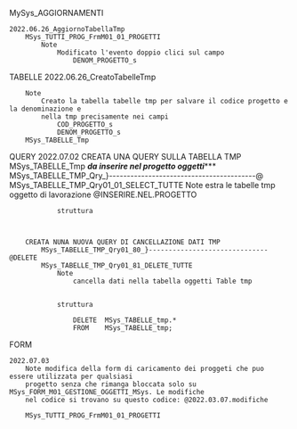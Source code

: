MySys_AGGIORNAMENTI

	2022.06.26_AggiornoTabellaTmp
		MSys_TUTTI_PROG_FrmM01_01_PROGETTI
			Note
				Modificato l'evento doppio clici sul campo 
					DENOM_PROGETTO_s


TABELLE
	2022.06.26_CreatoTabelleTmp

		Note
			Creato la tabella tabelle tmp per salvare il codice progetto e la denominazione e
			nella tmp precisamente nei campi
				COD_PROGETTO_s
				DENOM_PROGETTO_s
		MSys_TABELLE_Tmp



QUERY
	2022.07.02 
		CREATA UNA QUERY SULLA TABELLA TMP  MSys_TABELLE_Tmp
			*******da inserire nel progetto oggetti**********
			MSys_TABELLE_TMP_Qry_}-----------------------------------------@
			MSys_TABELLE_TMP_Qry01_01_SELECT_TUTTE
				Note
					estra le tabelle tmp oggetto di lavorazione
					@INSERIRE.NEL.PROGETTO

				struttura



		CREATA NUNA NUOVA QUERY DI CANCELLAZIONE DATI TMP
			MSys_TABELLE_TMP_Qry01_80_}------------------------------@DELETE
			MSys_TABELLE_TMP_Qry01_81_DELETE_TUTTE
				Note
					cancella dati nella tabella oggetti Table tmp


				struttura

					DELETE 	MSys_TABELLE_tmp.*
					FROM 	MSys_TABELLE_tmp;


FORM
		
	2022.07.03
		Note modifica della form di caricamento dei proggeti che puo essere utilizzata per qualsiasi
		progetto senza che rimanga bloccata solo su MSys_FORM_M01_GESTIONE_OGGETTI_MSys. Le modifiche
		nel codice si trovano su questo codice: @2022.03.07.modifiche

		MSys_TUTTI_PROG_FrmM01_01_PROGETTI